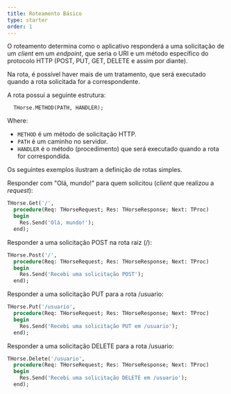 ```yaml
---
title: Roteamento Básico
type: starter
order: 1
---
```


O roteamento determina como o aplicativo responderá a uma solicitação de um *client* em um *endpoint*, que seria o URI e um método específico do protocolo HTTP (POST, PUT, GET, DELETE e assim por diante).

Na rota, é possível haver mais de um tratamento, que será executado quando a rota solicitada for a correspondente.

A rota possui a seguinte estrutura:

``` delphi
  THorse.METHOD(PATH, HANDLER);
```

Where:

* `METHOD` é um método de solicitação HTTP.
* `PATH` é um caminho no servidor.
* `HANDLER` é o método (procedimento) que será executado quando a rota for correspondida.

Os seguintes exemplos ilustram a definição de rotas simples.

Responder com "Olá, mundo!" para quem solicitou (*client* que realizou a *request*):

``` pascal
THorse.Get('/',
  procedure(Req: THorseRequest; Res: THorseResponse; Next: TProc)
  begin
    Res.Send('Olá, mundo!');
  end);
```
Responder a uma solicitação POST na rota raiz (/):
``` pascal
THorse.Post('/',
  procedure(Req: THorseRequest; Res: THorseResponse; Next: TProc)
  begin
    Res.Send('Recebi uma solicitação POST');
  end);
```
Responder a uma solicitação PUT para a rota /usuario:
``` pascal
THorse.Put('/usuario',
  procedure(Req: THorseRequest; Res: THorseResponse; Next: TProc)
  begin
    Res.Send('Recebi uma solicitação PUT em /usuario');
  end);
```
Responder a uma solicitação DELETE para a rota /usuario:
``` pascal
THorse.Delete('/usuario',
  procedure(Req: THorseRequest; Res: THorseResponse; Next: TProc)
  begin
    Res.Send('Recebi uma solicitação DELETE em /usuario');
  end);
```